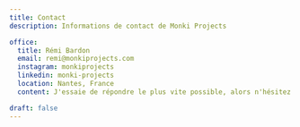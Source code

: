 ```yaml
---
title: Contact
description: Informations de contact de Monki Projects

office:
  title: Rémi Bardon
  email: remi@monkiprojects.com
  instagram: monkiprojects
  linkedin: monki-projects
  location: Nantes, France
  content: J'essaie de répondre le plus vite possible, alors n'hésitez pas à me contacter.

draft: false
---
```

